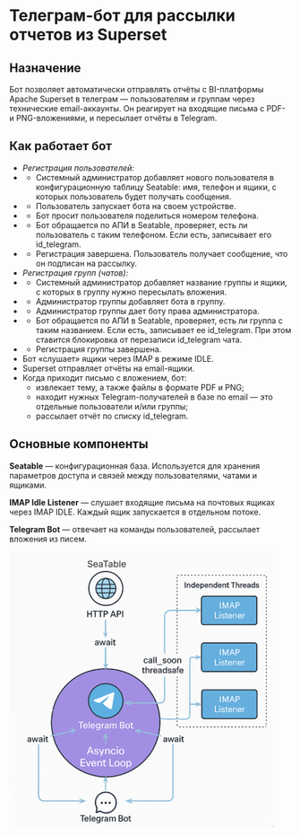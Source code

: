 # Телеграм-бот для рассылки отчетов из Superset

## Назначение
Бот позволяет автоматически отправлять отчёты с BI-платформы Apache Superset в телеграм — пользователям и группам через 
технические email-аккаунты. Он реагирует на входящие письма с PDF- и PNG-вложениями, и пересылает отчёты в Telegram.

## Как работает бот
- *Регистрация пользователей:* 
- - Системный администратор добавляет нового пользователя в конфигурационную таблицу Seatable: имя, телефон и ящики, 
с которых пользователь будет получать сообщения.
- - Пользователь запускает бота на своем устройстве. 
- - Бот просит пользователя поделиться номером телефона.
- - Бот обращается по АПИ в Seatable, проверяет, есть ли пользователь с таким телефоном. Если есть, записывает его
id_telegram. 
- - Регистрация завершена. Пользователь получает сообщение, что он подписан на рассылку.
- *Регистрация групп (чатов):* 
- - Системный администратор добавляет название группы и ящики, с которых в группу нужно пересылать вложения.
- - Администратор группы добавляет бота в группу.
- - Администратор группы дает боту права администратора. 
- - Бот обращается по АПИ в Seatable, проверяет, есть ли группа с таким названием. Если есть, записывает ее
id_telegram. При этом ставится блокировка от перезаписи id_telegram чата.
- - Регистрация группы завершена.
- Бот «слушает» ящики через IMAP в режиме IDLE.
- Superset отправляет отчёты на email-ящики.
- Когда приходит письмо с вложением, бот:
  - извлекает тему, а также файлы в формате PDF и PNG;
  - находит нужных Telegram-получателей в базе по email — это отдельные пользователи и/или группы;
  - рассылает отчёт по списку id_telegram.


## Основные компоненты

**Seatable** — конфигурационная база. Используется для хранения параметров доступа и связей между пользователями, 
чатами и ящиками.<br>

**IMAP Idle Listener** — слушает входящие письма на почтовых ящиках через IMAP IDLE. Каждый ящик запускается в отдельном 
потоке.<br>

**Telegram Bot** — отвечает на команды пользователей, рассылает вложения из писем.

![](sset-bot-scheme.png)

